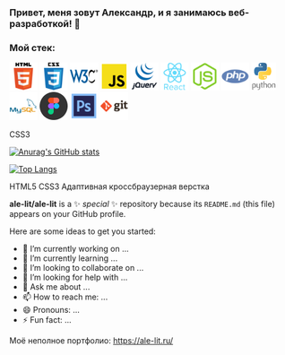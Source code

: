 ### Привет, меня зовут Александр, и я занимаюсь веб-разработкой! 👋 

### Мой стек:
<p>
  <img src="https://github.com/ale-lit/ale-lit/blob/main/icons/html.svg" alt="HTML5" title="HTML5" height="50">
  <img src="https://github.com/ale-lit/ale-lit/blob/main/icons/css.svg" alt="CSS3" title="CSS3" height="50">
  <img src="https://github.com/ale-lit/ale-lit/blob/main/icons/w3c.svg" alt="W3C Validator" title="W3C Validator" height="50">
  <img src="https://github.com/ale-lit/ale-lit/blob/main/icons/js.svg" alt="JavaScript" title="JavaScript" height="50">
  <img src="https://github.com/ale-lit/ale-lit/blob/main/icons/jquery.svg" alt="jQuery" title="jQuery" height="50">
  <img src="https://github.com/ale-lit/ale-lit/blob/main/icons/react.svg" alt="React" title="React" height="50">
  <img src="https://github.com/ale-lit/ale-lit/blob/main/icons/nodejs.svg" alt="NodeJS" title="NodeJS" height="50">
  <img src="https://github.com/ale-lit/ale-lit/blob/main/icons/php.svg" alt="PHP" title="PHP" height="50">
  <img src="https://github.com/ale-lit/ale-lit/blob/main/icons/python.svg" alt="Python" title="Python" height="50">
  <img src="https://github.com/ale-lit/ale-lit/blob/main/icons/mysql.svg" alt="MySQL" title="MySQL" height="50">
  <img src="https://github.com/ale-lit/ale-lit/blob/main/icons/figma.svg" alt="Figma" title="Figma" height="50">
  <img src="https://github.com/ale-lit/ale-lit/blob/main/icons/photoshop.svg" alt="Adobe Photoshop" title="Adobe Photoshop" height="50">
  <img src="https://github.com/ale-lit/ale-lit/blob/main/icons/git.svg" alt="Git" title="Git" height="50">
</p>
 
 CSS3


 
[![Anurag's GitHub stats](https://github-readme-stats.vercel.app/api?username=ale-lit)](https://github.com/anuraghazra/github-readme-stats)

[![Top Langs](https://github-readme-stats.vercel.app/api/top-langs/?username=ale-lit)](https://github.com/anuraghazra/github-readme-stats)




HTML5
CSS3
Адаптивная кроссбраузерная верстка

**ale-lit/ale-lit** is a ✨ _special_ ✨ repository because its `README.md` (this file) appears on your GitHub profile.

Here are some ideas to get you started:

- 🔭 I’m currently working on ...
- 🌱 I’m currently learning ...
- 👯 I’m looking to collaborate on ...
- 🤔 I’m looking for help with ...
- 💬 Ask me about ...
- 📫 How to reach me: ...
- 😄 Pronouns: ...
- ⚡ Fun fact: ...


Моё неполное портфолио: https://ale-lit.ru/
